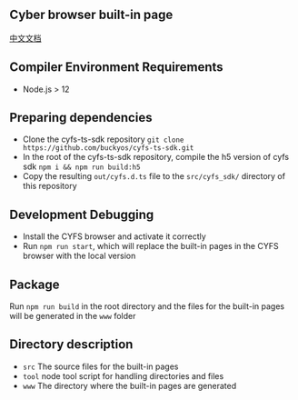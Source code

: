 ## Cyber browser built-in page
[中文文档](./README.zh-CN.md)
## Compiler Environment Requirements
- Node.js > 12

## Preparing dependencies
- Clone the cyfs-ts-sdk repository `git clone https://github.com/buckyos/cyfs-ts-sdk.git`
- In the root of the cyfs-ts-sdk repository, compile the h5 version of cyfs sdk `npm i && npm run build:h5`
- Copy the resulting `out/cyfs.d.ts` file to the `src/cyfs_sdk/` directory of this repository

## Development Debugging
- Install the CYFS browser and activate it correctly
- Run `npm run start`, which will replace the built-in pages in the CYFS browser with the local version

## Package
Run `npm run build` in the root directory and the files for the built-in pages will be generated in the `www` folder

## Directory description
- `src` The source files for the built-in pages  
- `tool` node tool script for handling directories and files   
- `www` The directory where the built-in pages are generated
